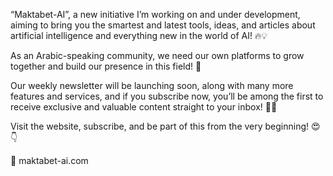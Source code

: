 “Maktabet-AI”, a new initiative I’m working on and under development, aiming to bring you the smartest and latest tools, ideas, and articles about artificial intelligence and everything new in the world of AI! 🔥💡

As an Arabic-speaking community, we need our own platforms to grow together and build our presence in this field! 🙂

Our weekly newsletter will be launching soon, along with many more features and services, and if you subscribe now, you’ll be among the first to receive exclusive and valuable content straight to your inbox! 📩✨

Visit the website, subscribe, and be part of this from the very beginning! 😍👇

🔗 maktabet-ai.com

